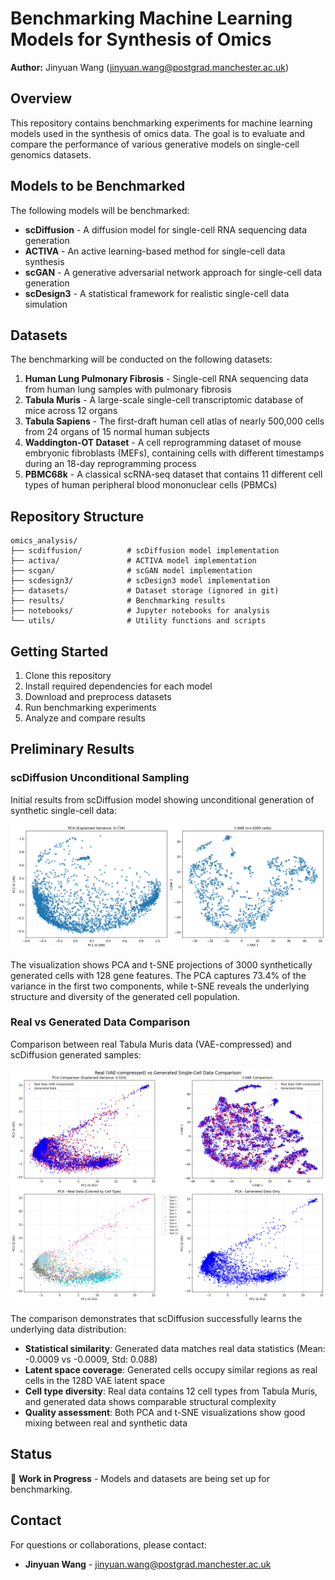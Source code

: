 # Benchmarking Machine Learning Models for Synthesis of Omics

**Author:** Jinyuan Wang (jinyuan.wang@postgrad.manchester.ac.uk)

## Overview

This repository contains benchmarking experiments for machine learning models used in the synthesis of omics data. The goal is to evaluate and compare the performance of various generative models on single-cell genomics datasets.

## Models to be Benchmarked

The following models will be benchmarked:

- **scDiffusion** - A diffusion model for single-cell RNA sequencing data generation
- **ACTIVA** - An active learning-based method for single-cell data synthesis
- **scGAN** - A generative adversarial network approach for single-cell data generation
- **scDesign3** - A statistical framework for realistic single-cell data simulation

## Datasets

The benchmarking will be conducted on the following datasets:

1. **Human Lung Pulmonary Fibrosis** - Single-cell RNA sequencing data from human lung samples with pulmonary fibrosis
2. **Tabula Muris** - A large-scale single-cell transcriptomic database of mice across 12 organs
3. **Tabula Sapiens** - The first-draft human cell atlas of nearly 500,000 cells from 24 organs of 15 normal human subjects
4. **Waddington-OT Dataset** - A cell reprogramming dataset of mouse embryonic fibroblasts (MEFs), containing cells with different timestamps during an 18-day reprogramming process
5. **PBMC68k** - A classical scRNA-seq dataset that contains 11 different cell types of human peripheral blood mononuclear cells (PBMCs)

## Repository Structure

```
omics_analysis/
├── scdiffusion/          # scDiffusion model implementation
├── activa/               # ACTIVA model implementation
├── scgan/                # scGAN model implementation
├── scdesign3/            # scDesign3 model implementation
├── datasets/             # Dataset storage (ignored in git)
├── results/              # Benchmarking results
├── notebooks/            # Jupyter notebooks for analysis
└── utils/                # Utility functions and scripts
```

## Getting Started

1. Clone this repository
2. Install required dependencies for each model
3. Download and preprocess datasets
4. Run benchmarking experiments
5. Analyze and compare results

## Preliminary Results

### scDiffusion Unconditional Sampling

Initial results from scDiffusion model showing unconditional generation of synthetic single-cell data:

![Dimensionality Reduction of scDiffusion Generated Cells](plots/dimensionality_reduction.png)

The visualization shows PCA and t-SNE projections of 3000 synthetically generated cells with 128 gene features. The PCA captures 73.4% of the variance in the first two components, while t-SNE reveals the underlying structure and diversity of the generated cell population.

### Real vs Generated Data Comparison

Comparison between real Tabula Muris data (VAE-compressed) and scDiffusion generated samples:

![Real vs Generated Data Comparison](plots/dimensionality_reduction_real_vs_fake.png)

The comparison demonstrates that scDiffusion successfully learns the underlying data distribution:
- **Statistical similarity**: Generated data matches real data statistics (Mean: -0.0009 vs -0.0009, Std: 0.088)
- **Latent space coverage**: Generated cells occupy similar regions as real cells in the 128D VAE latent space
- **Cell type diversity**: Real data contains 12 cell types from Tabula Muris, and generated data shows comparable structural complexity
- **Quality assessment**: Both PCA and t-SNE visualizations show good mixing between real and synthetic data

## Status

🚧 **Work in Progress** - Models and datasets are being set up for benchmarking.

## Contact

For questions or collaborations, please contact:
- **Jinyuan Wang** - jinyuan.wang@postgrad.manchester.ac.uk